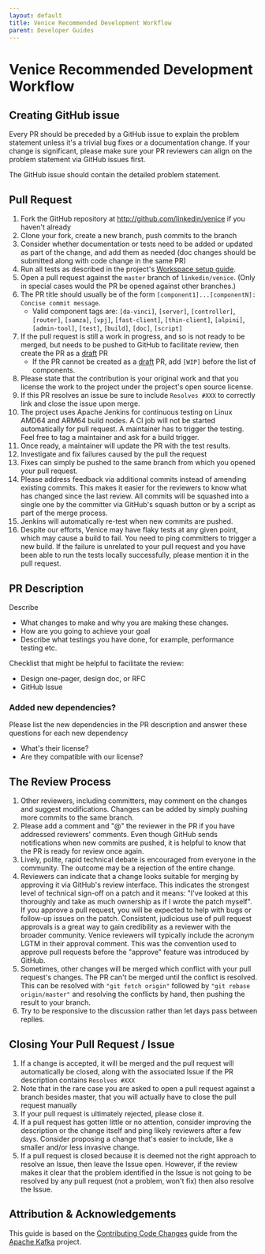 ```yaml
---
layout: default
title: Venice Recommended Development Workflow
parent: Developer Guides
---
```


# Venice Recommended Development Workflow

## Creating GitHub issue

Every PR should be preceded by a GitHub issue to explain the problem statement unless it's a trivial bug fixes or a
documentation change. If your change is significant, please make sure your PR reviewers can align on the problem
statement via GitHub issues first.

The GitHub issue should contain the detailed problem statement.

## Pull Request
1. Fork the GitHub repository at http://github.com/linkedin/venice if you haven't already
2. Clone your fork, create a new branch, push commits to the branch
3. Consider whether documentation or tests need to be added or updated as part of the change, and add them as needed (doc changes should be submitted along with code change in the same PR)
4. Run all tests as described in the project's [Workspace setup guide](https://linkedin.github.io/venice/dev_guide/workspace_setup#run-the-test-suite).
5. Open a pull request against the `master` branch of `linkedin/venice`. (Only in special cases would the PR be opened against other branches.)
6. The PR title should usually be of the form `[component1]...[componentN]: Concise commit message`.
   * Valid component tags are: `[da-vinci]`, `[server]`, `[controller]`,
      `[router]`, `[samza]`, `[vpj]`, `[fast-client]`, `[thin-client]`, `[alpini]`,
      `[admin-tool]`, `[test]`, `[build]`, `[doc]`, `[script]`
7. If the pull request is still a work in progress, and so is not ready to be merged, but needs to be pushed to GitHub to facilitate review,
    then create the PR as a [draft](https://docs.github.com/en/pull-requests/collaborating-with-pull-requests/proposing-changes-to-your-work-with-pull-requests/about-pull-requests#draft-pull-requests) PR
   * If the PR cannot be created as a [draft](https://docs.github.com/en/pull-requests/collaborating-with-pull-requests/proposing-changes-to-your-work-with-pull-requests/about-pull-requests#draft-pull-requests) PR,
     add `[WIP]` before the list of components.
8. Please state that the contribution is your original work and that you license the work to the project under the project's open source license.
9. If this PR resolves an issue be sure to include `Resolves #XXX` to correctly link and close the issue upon merge.
10. The project uses Apache Jenkins for continuous testing on Linux AMD64 and ARM64 build nodes. A CI job will not be started automatically for pull request. A maintainer has to trigger the testing. Feel free to tag a maintainer and ask for a build trigger.
11. Once ready, a maintainer will update the PR with the test results.
12. Investigate and fix failures caused by the pull the request
13. Fixes can simply be pushed to the same branch from which you opened your pull request.
14. Please address feedback via additional commits instead of amending existing commits. This makes it easier for the reviewers to know what has changed since the last review. All commits will be squashed into a single one by the committer via GitHub's squash button or by a script as part of the merge process.
15. Jenkins will automatically re-test when new commits are pushed.
16. Despite our efforts, Venice may have flaky tests at any given point, which may cause a build to fail. You need to ping committers to trigger a new build. If the failure is unrelated to your pull request and you have been able to run the tests locally successfully, please mention it in the pull request.

## PR Description

Describe

* What changes to make and why you are making these changes.
* How are you going to achieve your goal
* Describe what testings you have done, for example, performance testing etc.

Checklist that might be helpful to facilitate the review:

* Design one-pager, design doc, or RFC
* GitHub Issue

### Added new dependencies?

Please list the new dependencies in the PR description and answer these questions for each new dependency

* What's their license?
* Are they compatible with our license?

## The Review Process
1. Other reviewers, including committers, may comment on the changes and suggest modifications. Changes can be added by simply pushing more commits to the same branch.
2. Please add a comment and "@" the reviewer in the PR if you have addressed reviewers' comments. Even though GitHub sends notifications when new commits are pushed, it is helpful to know that the PR is ready for review once again.
3. Lively, polite, rapid technical debate is encouraged from everyone in the community. The outcome may be a rejection of the entire change.
4. Reviewers can indicate that a change looks suitable for merging by approving it via GitHub's review interface. This indicates the strongest level of technical sign-off on a patch and it means: "I've looked at this thoroughly and take as much ownership as if I wrote the patch myself". If you approve a pull request, you will be expected to help with bugs or follow-up issues on the patch. Consistent, judicious use of pull request approvals is a great way to gain credibility as a reviewer with the broader community. Venice reviewers will typically include the acronym LGTM in their approval comment. This was the convention used to approve pull requests before the "approve" feature was introduced by GitHub.
5. Sometimes, other changes will be merged which conflict with your pull request's changes. The PR can't be merged until the conflict is resolved. This can be resolved with `"git fetch origin"` followed by `"git rebase origin/master"` and resolving the conflicts by hand, then pushing the result to your branch.
6. Try to be responsive to the discussion rather than let days pass between replies.

## Closing Your Pull Request / Issue
1. If a change is accepted, it will be merged and the pull request will automatically be closed, along with the associated Issue if the PR description contains `Resolves #XXX`
2. Note that in the rare case you are asked to open a pull request against a branch besides master, that you will actually have to close the pull request manually
3. If your pull request is ultimately rejected, please close it.
4. If a pull request has gotten little or no attention, consider improving the description or the change itself and ping likely reviewers after a few days. Consider proposing a change that's easier to include, like a smaller and/or less invasive change.
5. If a pull request is closed because it is deemed not the right approach to resolve an Issue, then leave the Issue open. However, if the review makes it clear that the problem identified in the Issue is not going to be resolved by any pull request (not a problem, won't fix) then also resolve the Issue.

## Attribution & Acknowledgements

This guide is based on the [Contributing Code Changes](https://cwiki.apache.org/confluence/display/KAFKA/Contributing+Code+Changes) guide from the [Apache Kafka](https://kafka.apache.org/) project.